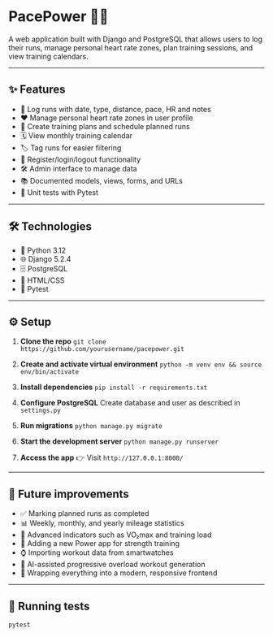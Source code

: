 # PacePower 🏃‍♂️

A web application built with Django and PostgreSQL that allows users to log their runs, manage personal heart rate zones, plan training sessions, and view training calendars.

---

## ✨ Features

- 📝 Log runs with date, type, distance, pace, HR and notes
- ❤️ Manage personal heart rate zones in user profile
- 📅 Create training plans and schedule planned runs
- 🗓️ View monthly training calendar
- 🏷️ Tag runs for easier filtering
- 🔐 Register/login/logout functionality
- 🛠️ Admin interface to manage data
- 📚 Documented models, views, forms, and URLs
- 🧪 Unit tests with Pytest

---

## 🛠️ Technologies

- 🐍 Python 3.12
- 🌐 Django 5.2.4
- 🗄️ PostgreSQL
- 🎨 HTML/CSS
- 🧪 Pytest

---

## ⚙️ Setup

1. **Clone the repo**
   `git clone https://github.com/yourusername/pacepower.git`

2. **Create and activate virtual environment**
   `python -m venv env && source env/bin/activate`

3. **Install dependencies**
   `pip install -r requirements.txt`

4. **Configure PostgreSQL**
   Create database and user as described in `settings.py`

5. **Run migrations**
   `python manage.py migrate`

6. **Start the development server**
   `python manage.py runserver`

7. **Access the app**
   👉 Visit `http://127.0.0.1:8000/`

---

## 🚀 Future improvements

- ✅ Marking planned runs as completed
- 📊 Weekly, monthly, and yearly mileage statistics
- 🧬 Advanced indicators such as VO₂max and training load
- 💪 Adding a new Power app for strength training
- ⌚ Importing workout data from smartwatches
- 🤖 AI-assisted progressive overload workout generation
- 🎨 Wrapping everything into a modern, responsive frontend

---

## 🧪 Running tests

```bash
pytest
